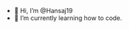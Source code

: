 - 👋 Hi, I’m @Hansaj19
- 🌱 I’m currently learning how to code.

<!---
Hansaj19/Hansaj19 is a ✨ special ✨ repository because its `README.md` (this file) appears on your GitHub profile.
You can click the Preview link to take a look at your changes.
--->

